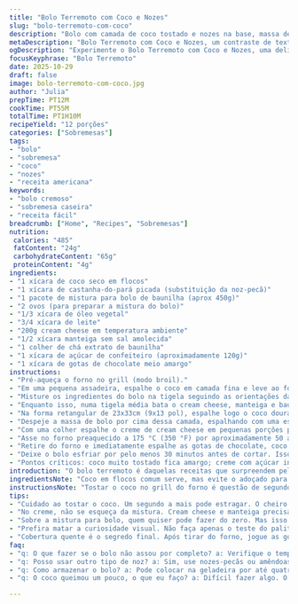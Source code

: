 ```yaml
---
title: "Bolo Terremoto com Coco e Nozes"
slug: "bolo-terremoto-com-coco"
description: "Bolo com camada de coco tostado e nozes na base, massa de bolo simples com toque de baunilha, cobertura cremosa de cream cheese e pedacinhos de chocolate derretido no topo. Assa-se até firme, mas ainda úmido, com toque dourado no creme. Apresenta textura cremosa junto à crocância do coco e nozes. Versão adaptada, troca da noz-pecã por castanha-do-pará para um sabor amazônico, ajuste de tempo e organização para evitar erros comuns."
metaDescription: "Bolo Terremoto com Coco e Nozes, um contraste de texturas e sabores, ideal para surpreender."
ogDescription: "Experimente o Bolo Terremoto com Coco e Nozes, uma delícia rústica que combina crocância e cremosidade."
focusKeyphrase: "Bolo Terremoto"
date: 2025-10-29
draft: false
image: bolo-terremoto-com-coco.jpg
author: "Julia"
prepTime: PT12M
cookTime: PT55M
totalTime: PT1H10M
recipeYield: "12 porções"
categories: ["Sobremesas"]
tags:
- "bolo"
- "sobremesa"
- "coco"
- "nozes"
- "receita americana"
keywords:
- "bolo cremoso"
- "sobremesa caseira"
- "receita fácil"
breadcrumb: ["Home", "Recipes", "Sobremesas"]
nutrition: 
 calories: "485"
 fatContent: "24g"
 carbohydrateContent: "65g"
 proteinContent: "4g"
ingredients:
- "1 xícara de coco seco em flocos"
- "1 xícara de castanha-do-pará picada (substituição da noz-pecã)"
- "1 pacote de mistura para bolo de baunilha (aprox 450g)"
- "2 ovos (para preparar a mistura do bolo)"
- "1/3 xícara de óleo vegetal"
- "3/4 xícara de leite"
- "200g cream cheese em temperatura ambiente"
- "1/2 xícara manteiga sem sal amolecida"
- "1 colher de chá extrato de baunilha"
- "1 xícara de açúcar de confeiteiro (aproximadamente 120g)"
- "1 xícara de gotas de chocolate meio amargo"
instructions:
- "Pré-aqueça o forno no grill (modo broil)."
- "Em uma pequena assadeira, espalhe o coco em camada fina e leve ao forno, de olho constantemente - leva cerca de 1 a 3 minutos para dourar, retire assim que dourar para evitar queimado. O cheiro de coco tostado é a pista chave aqui."
- "Misture os ingredientes do bolo na tigela seguindo as orientações da embalagem, mas use ovos, óleo e leite para não perder umidade da receita original."
- "Enquanto isso, numa tigela média bata o cream cheese, manteiga e baunilha até formar uma pasta homogênea, sem grumos. Incorpore o açúcar de confeiteiro lentamente até virar um creme mais firme, porém cremoso."
- "Na forma retangular de 23x33cm (9x13 pol), espalhe logo o coco dourado no fundo, seguido pela castanha-do-pará picada formando uma camada crocante base."
- "Despeje a massa de bolo por cima dessa camada, espalhando com uma espátula para nivelar sem misturar as camadas."
- "Com uma colher espalhe o creme de cream cheese em pequenas porções por cima da massa crua, sem cobrir totalmente - pequenos montinhos vão afundar na massa durante o cozimento, criando pockets cremosos."
- "Asse no forno preaquecido a 175 °C (350 °F) por aproximadamente 50 a 55 minutos. Comece a verificar a partir de 45 minutos para evitar ressecamento. A superfície deve firmar, mas o centro ainda pode balançar um pouco, sinal que o interior está úmido. Não use teste do palito pois o recheio interfere no resultado."
- "Retire do forno e imediatamente espalhe as gotas de chocolate, coco e castanha picada ainda quente para que derretam parcialmente, criando camada final com textura e sabor contrastantes."
- "Deixe o bolo esfriar por pelo menos 30 minutos antes de cortar. Isso ajuda o recheio a firmar um pouco e facilita o corte."
- "Pontos críticos: coco muito tostado fica amargo; creme com açúcar insuficiente fica mole demais; verificar o cozimento visualmente é melhor que tempo rígido."
introduction: "O bolo terremoto é daquelas receitas que surpreendem pelo contraste de texturas e aquele visual rústico com toque caseiro. Já tentei algumas vezes, sempre ajustando o tempo pra evitar camada de cream cheese crua ou coco queimado. Substituir a noz-pecã por castanha-do-pará dá um sabor diferente, mais tropical, com crocância marcante. O segredo está em prestar atenção no coco no forno; ele tosta rápido, tem que sair assim que dourar. E no final, o chocolate derretido por cima, ainda quente, faz toda a diferença, criando uma camada aveludada e saborosa que endurece levemente enquanto esfria. Não confie só no tempo do forno, cheque textura e visual – o bolo não é igual aos secos como bolo comum, é mais úmido e denso por causa do recheio. Demora em média uma hora, mas vale cada minuto."
ingredientsNote: "Coco em flocos comum serve, mas evite o adoçado para que não fique enjoativo. Pode usar nozes pecan, castanha de caju ou até amêndoas para variar a crocância e perfil de aroma — atenção que cada noz tem óleo diferente, altera um pouco o cozimento. Manteiga deve estar em temperatura ambiente para o creme não ficar empelotado e derreter direito no forno. O açúcar de confeiteiro ajuda a dar textura firme sem deixar desagradável, não substitua por açúcar comum. Use gotas de chocolate ao leite ou meio amargo, conforme preferir. Mistura para bolo sabor baunilha facilita o processo, mas quem preferir pode fazer massa do zero, incrementando com extrato de baunilha."
instructionsNote: "Tostar o coco no grill do forno é questão de segundos, fique grudado, fica pronto rapidão e o cheiro invade a cozinha. Distribua o coco e nozes primeiro para criar fundo crocante, evitando que afunde ou grude. Na hora do creme, misture bem - buracos e gruminhos no recheio alteram o resultado final porque podem não derreter direito. Na montagem, dollops de cream cheese vão formar bolsões cremosos, não espalhe tudo para não misturar com a massa. Na hora de assar, cheiro e textura da superfície indicam quando está no ponto. Saindo do forno, imediatamente jogue os coberturas para que derretam no calor residual. Todos esses passos dão sabor e texturas marcantes, que não chegam em bolos padrão."
tips:
- "Cuidado ao tostar o coco. Um segundo a mais pode estragar. O cheiro é crucial. Se perceber um aroma mais forte, fique atento. O ideal é retirar assim que estiver levemente dourado. A textura muda completamente."
- "No creme, não se esqueça da mistura. Cream cheese e manteiga precisam ser bem batidos até ficar homogêneo. Se não estiver bem incorporado, você terá grumos que não derretem no forno. A textura é tudo aqui, não deixe passar."
- "Sobre a mistura para bolo, quem quiser pode fazer do zero. Mas isso demanda mais tempo. Se você optar, coloque extrato de baunilha e um pouco de fermento. A textura final muda, mais leve e arejada. A escolha é sua."
- "Prefira matar a curiosidade visual. Não faça apenas o teste do palito. O bolo é denso, pode parecer cru. Verifique se o centro ainda balança suavemente, assim saberá que está úmido. Isso é essencial para o resultado certo."
- "Cobertura quente é o segredo final. Após tirar do forno, jogue as gotas de chocolate, coco e castanha imediatamente. Esse choque térmico ajuda a derreter. Espalha facilmente e cria uma camada deliciosa que endurece ao esfriar."
faq:
- "q: O que fazer se o bolo não assou por completo? a: Verifique o tempo e temperatura. Se não estiver firme no centro, asse mais, mas cuide para não ressecar. A textura úmida é a chave, não tenha medo de abrir o forno e checar."
- "q: Posso usar outro tipo de noz? a: Sim, use nozes-pecãs ou amêndoas. Cada uma tem um sabor único. O tempo de cozimento pode variar, então cheque a textura. O sabor do bolo muda, mas a crocância é garantida."
- "q: Como armazenar o bolo? a: Pode colocar na geladeira por até quatro dias. Além disso, congelar é uma opção válida. Corte em pedaços e coloque em um recipiente hermético. O recheio vai firmar um pouco mais ao esfriar."
- "q: O coco queimou um pouco, o que eu faço? a: Difícil fazer algo. O gosto fica amargo. Para evitar na próxima vez, fique de olho. O tempo muda conforme o forno. Abençoe o cheiro do coco, esse é o alerta."

---
```

